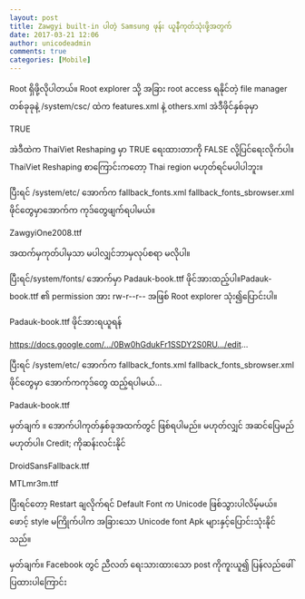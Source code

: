```yaml
---
layout: post
title: Zawgyi built-in ပါ​တဲ့ Samsung ဖုန်း ယူ​နီ​ကုတ်​သုံး​ဖို့​အတွက်
date: 2017-03-21 12:06
author: unicodeadmin
comments: true
categories: [Mobile]
---
```

Root ရှိ​ဖို့​လို​ပါ​တယ်။ Root explorer သို့ အခြား root access ရ​နိုင်​တဲ့ file manager တစ်​ခု⁠ခု​နဲ့ /system/csc/ ထဲ​က features.xml နဲ့ others.xml အဲ​ဒီ​ဖိုင်​နှစ်​ခု​မှာ

TRUE

အဲဒီထဲက ThaiViet Reshaping မှာ TRUE ရေးထား​တာ​ကို FALSE လို့​ပြင်​ရေး​လိုက်​ပါ။ ThaiViet Reshaping စာ​ကြောင်း​ကတော့ Thai region မဟုတ်​ရင်​မ​ပါ⁠ပါ​ဘူး။

ပြီး​ရင် /system/etc/ အောက်​က
fallback_fonts.xml
fallback_fonts_sbrowser.xml
ဖိုင်​တွေ​မှာ​အောက်​က ကုဒ်​တွေ​ဖျက်​ရ​ပါ​မယ်။

ZawgyiOne2008.ttf

အထက်​မှ​ကုတ်​ပါ​မှ​သာ မ​ပါ​လျှင်​ဘာ​မှ​လုပ်​စရာ မ​လို​ပါ။

ပြီး​ရင်/system/fonts/ အောက်​မှာ Padauk-book.ttf ဖိုင်​အား​ထည့်​ပါ။Padauk-book.ttf ၏ permission အား rw-r--r-- အဖြစ် Root explorer သုံး​၍​ပြောင်း​ပါ။

Padauk-book.ttf ဖိုင်​အားရ​ယူ​ရန်

https://docs.google.com/.../0Bw0hGdukFr1SSDY2S0RU.../edit...

ပြီး​ရင် /system/etc/ အောက်​က
fallback_fonts.xml
fallback_fonts_sbrowser.xml
ဖိုင်​တွေ​မှာ အောက်​က​ကုဒ်​တွေ ထည့်​ရ​ပါ​မယ်...

Padauk-book.ttf

မှတ်ချက် ။ အောက်​ပါ​ကုတ်​နှစ်​ခု​အထက်​တွင် ဖြစ်​ရ​ပါ​မည်။ မဟုတ်​လျှင် အဆင်​ပြေ​မည်​မဟုတ်​ပါ။ Credit; ကို​ဆန်း​လင်း​နိုင်

DroidSansFallback.ttf

MTLmr3m.ttf

ပြီးရင်တော့ Restart ချ​လိုက်​ရင် Default Font က Unicode ဖြစ်​သွား​ပါ​လိမ့်​မယ်။ ဖောင့် style မ​ကြိုက်​ပါ​က အခြား​သော Unicode font Apk များ​နှင့်​ပြောင်း​သုံး​နိုင်​သည်။

မှတ်ချက်။ Facebook တွင် ညီ​လတ် ရေးသား​ထား​သော post ကို​ကူး​ယူ​၍ ပြန်​လည်ဖေါ်​ပြ​ထား​ပါ​ကြောင်း

